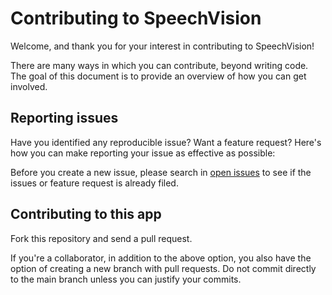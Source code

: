 # Contributing to SpeechVision

Welcome, and thank you for your interest in contributing to SpeechVision!

There are many ways in which you can contribute, beyond writing code. The goal of this document is to provide an overview of how you can get involved.

## Reporting issues

Have you identified any reproducible issue? Want a feature request? Here's how you can make reporting your issue as effective as possible:

Before you create a new issue, please search in [open issues](https://github.com/BurraAbhishek/SpeechVision/issues) to see if the issues or feature request is already filed.

## Contributing to this app

Fork this repository and send a pull request.

If you're a collaborator, in addition to the above option, you also have the option of creating a new branch with pull requests. Do not commit directly to the main branch unless you can justify your commits.

